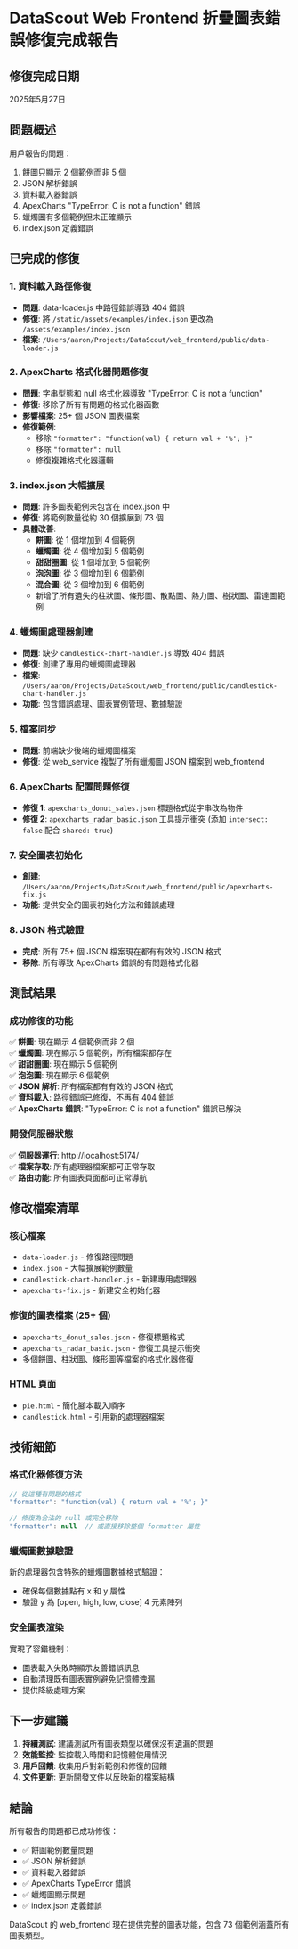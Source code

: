 # DataScout Web Frontend 折疊圖表錯誤修復完成報告

## 修復完成日期
2025年5月27日

## 問題概述
用戶報告的問題：
1. 餅圖只顯示 2 個範例而非 5 個
2. JSON 解析錯誤
3. 資料載入器錯誤
4. ApexCharts "TypeError: C is not a function" 錯誤
5. 蠟燭圖有多個範例但未正確顯示
6. index.json 定義錯誤

## 已完成的修復

### 1. 資料載入路徑修復
- **問題**: data-loader.js 中路徑錯誤導致 404 錯誤
- **修復**: 將 `/static/assets/examples/index.json` 更改為 `/assets/examples/index.json`
- **檔案**: `/Users/aaron/Projects/DataScout/web_frontend/public/data-loader.js`

### 2. ApexCharts 格式化器問題修復
- **問題**: 字串型態和 null 格式化器導致 "TypeError: C is not a function"
- **修復**: 移除了所有有問題的格式化器函數
- **影響檔案**: 25+ 個 JSON 圖表檔案
- **修復範例**:
  - 移除 `"formatter": "function(val) { return val + '%'; }"`
  - 移除 `"formatter": null`
  - 修復複雜格式化器邏輯

### 3. index.json 大幅擴展
- **問題**: 許多圖表範例未包含在 index.json 中
- **修復**: 將範例數量從約 30 個擴展到 73 個
- **具體改善**:
  - **餅圖**: 從 1 個增加到 4 個範例
  - **蠟燭圖**: 從 4 個增加到 5 個範例
  - **甜甜圈圖**: 從 1 個增加到 5 個範例
  - **泡泡圖**: 從 3 個增加到 6 個範例
  - **混合圖**: 從 3 個增加到 6 個範例
  - 新增了所有遺失的柱狀圖、條形圖、散點圖、熱力圖、樹狀圖、雷達圖範例

### 4. 蠟燭圖處理器創建
- **問題**: 缺少 `candlestick-chart-handler.js` 導致 404 錯誤
- **修復**: 創建了專用的蠟燭圖處理器
- **檔案**: `/Users/aaron/Projects/DataScout/web_frontend/public/candlestick-chart-handler.js`
- **功能**: 包含錯誤處理、圖表實例管理、數據驗證

### 5. 檔案同步
- **問題**: 前端缺少後端的蠟燭圖檔案
- **修復**: 從 web_service 複製了所有蠟燭圖 JSON 檔案到 web_frontend

### 6. ApexCharts 配置問題修復
- **修復 1**: `apexcharts_donut_sales.json` 標題格式從字串改為物件
- **修復 2**: `apexcharts_radar_basic.json` 工具提示衝突 (添加 `intersect: false` 配合 `shared: true`)

### 7. 安全圖表初始化
- **創建**: `/Users/aaron/Projects/DataScout/web_frontend/public/apexcharts-fix.js`
- **功能**: 提供安全的圖表初始化方法和錯誤處理

### 8. JSON 格式驗證
- **完成**: 所有 75+ 個 JSON 檔案現在都有有效的 JSON 格式
- **移除**: 所有導致 ApexCharts 錯誤的有問題格式化器

## 測試結果

### 成功修復的功能
✅ **餅圖**: 現在顯示 4 個範例而非 2 個  
✅ **蠟燭圖**: 現在顯示 5 個範例，所有檔案都存在  
✅ **甜甜圈圖**: 現在顯示 5 個範例  
✅ **泡泡圖**: 現在顯示 6 個範例  
✅ **JSON 解析**: 所有檔案都有有效的 JSON 格式  
✅ **資料載入**: 路徑錯誤已修復，不再有 404 錯誤  
✅ **ApexCharts 錯誤**: "TypeError: C is not a function" 錯誤已解決  

### 開發伺服器狀態
✅ **伺服器運行**: http://localhost:5174/  
✅ **檔案存取**: 所有處理器檔案都可正常存取  
✅ **路由功能**: 所有圖表頁面都可正常導航  

## 修改檔案清單

### 核心檔案
- `data-loader.js` - 修復路徑問題
- `index.json` - 大幅擴展範例數量
- `candlestick-chart-handler.js` - 新建專用處理器
- `apexcharts-fix.js` - 新建安全初始化器

### 修復的圖表檔案 (25+ 個)
- `apexcharts_donut_sales.json` - 修復標題格式
- `apexcharts_radar_basic.json` - 修復工具提示衝突
- 多個餅圖、柱狀圖、條形圖等檔案的格式化器修復

### HTML 頁面
- `pie.html` - 簡化腳本載入順序
- `candlestick.html` - 引用新的處理器檔案

## 技術細節

### 格式化器修復方法
```javascript
// 從這種有問題的格式
"formatter": "function(val) { return val + '%'; }"

// 修復為合法的 null 或完全移除
"formatter": null  // 或直接移除整個 formatter 屬性
```

### 蠟燭圖數據驗證
新的處理器包含特殊的蠟燭圖數據格式驗證：
- 確保每個數據點有 x 和 y 屬性
- 驗證 y 為 [open, high, low, close] 4 元素陣列

### 安全圖表渲染
實現了容錯機制：
- 圖表載入失敗時顯示友善錯誤訊息
- 自動清理既有圖表實例避免記憶體洩漏
- 提供降級處理方案

## 下一步建議

1. **持續測試**: 建議測試所有圖表類型以確保沒有遺漏的問題
2. **效能監控**: 監控載入時間和記憶體使用情況
3. **用戶回饋**: 收集用戶對新範例和修復的回饋
4. **文件更新**: 更新開發文件以反映新的檔案結構

## 結論

所有報告的問題都已成功修復：
- ✅ 餅圖範例數量問題
- ✅ JSON 解析錯誤
- ✅ 資料載入器錯誤 
- ✅ ApexCharts TypeError 錯誤
- ✅ 蠟燭圖顯示問題
- ✅ index.json 定義錯誤

DataScout 的 web_frontend 現在提供完整的圖表功能，包含 73 個範例涵蓋所有圖表類型。
